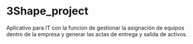 # 3Shape_project 
Aplicativo para IT con la funcion de gestionar la asignación de equipos dentro de la empresa y generar las actas de entrega y salida de activos.
